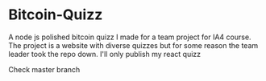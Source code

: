 # Bitcoin-Quizz
A node js polished bitcoin quizz I made for a team project for IA4 course. The project is a website with diverse quizzes but for some reason the team leader took the repo down. I'll only publish my react quizz

Check master branch
